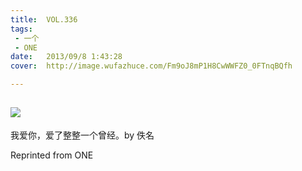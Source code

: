 ```yaml
---
title:	VOL.336
tags:
 - 一个
 - ONE
date:	2013/09/8 1:43:28
cover:	http://image.wufazhuce.com/Fm9oJ8mP1H8CwWWFZ0_0FTnqBQfh

---
```

![](http://image.wufazhuce.com/Fm9oJ8mP1H8CwWWFZ0_0FTnqBQfh)
---

我爱你，爱了整整一个曾经。by 佚名
 
Reprinted from ONE
